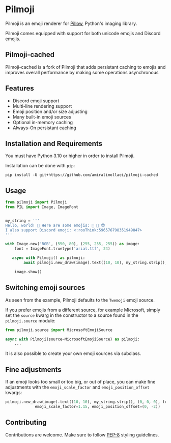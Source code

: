 # Pilmoji

Pilmoji is an emoji renderer for [Pillow](https://github.com/python-pillow/Pillow/),
Python's imaging library.

Pilmoji comes equipped with support for both unicode emojis and Discord emojis.

## Pilmoji-cached

Pilmoji-cached is a fork of Pilmoji that adds persistant caching to emojis and improves
overall performance by making some operations asynchronous

## Features

- Discord emoji support
- Multi-line rendering support
- Emoji position and/or size adjusting
- Many built-in emoji sources
- Optional in-memory caching
- Always-On persistant caching

## Installation and Requirements

You must have Python 3.10 or higher in order to install Pilmoji.

Installation can be done with `pip`:

```shell
pip install -U git+https://github.com/amiralimollaei/pilmoji-cached
```

## Usage

```py
from pilmoji import Pilmoji
from PIL import Image, ImageFont


my_string = '''
Hello, world! 👋 Here are some emojis: 🎨 🌊 😎
I also support Discord emoji: <:rooThink:596576798351949847>
'''

with Image.new('RGB', (550, 80), (255, 255, 255)) as image:
    font = ImageFont.truetype('arial.ttf', 24)

   async with Pilmoji() as pilmoji:
        await pilmoji.new_draw(image).text((10, 10), my_string.strip(), (0, 0, 0), font)

    image.show()
```

## Switching emoji sources

As seen from the example, Pilmoji defaults to the `Twemoji` emoji source.

If you prefer emojis from a different source, for example Microsoft, simply
set the `source` kwarg in the constructor to a source found in the
`pilmoji.source` module:

```py
from pilmoji.source import MicrosoftEmojiSource

async with Pilmoji(source=MicrosoftEmojiSource) as pilmoji:
    ...
```

It is also possible to create your own emoji sources via subclass.

## Fine adjustments

If an emoji looks too small or too big, or out of place, you can make fine adjustments
with the `emoji_scale_factor` and `emoji_position_offset` kwargs:

```py
pilmoji.new_draw(image).text((10, 10), my_string.strip(), (0, 0, 0), font,
             emoji_scale_factor=1.15, emoji_position_offset=(0, -2))
```

## Contributing

Contributions are welcome. Make sure to follow [PEP-8](https://www.python.org/dev/peps/pep-0008/)
styling guidelines.
